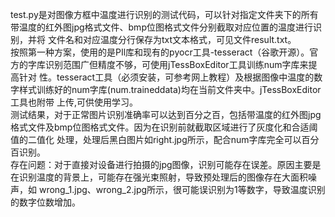   test.py是对图像方框中温度进行识别的测试代码，可以针对指定文件夹下的所有带温度的红外图jpg格式文件、bmp位图格式文件分别截取对应位置的温度进行识别，并将
文件名和对应温度分行保存为txt文本格式，可见文件result.txt。  				
  按照第一种方案，使用的是PIl库和现有的pyocr工具-tesseract（谷歌开源）。官方的字库识别范围广但精度不够，可使用jTessBoxEditor工具训练num字库来提高针对
性。tesseract工具（必须安装，可参考网上教程）及根据图像中温度的数字样式训练好的num字库(num.traineddata)均在当前文件夹中。jTessBoxEditor工具也附带
上传,可供使用学习。  
  测试结果，对于正常图片识别准确率可以达到百分之百，包括带温度的红外图jpg格式文件及bmp位图格式文件。因为在识别前就截取区域进行了灰度化和合适阈值的二值化
处理，处理后黑白图片如right.jpg所示，配合num字库完全可以百分百识别。  
  存在问题：对于直接对设备进行拍摄的jpg图像，识别可能存在误差。原因主要是在识别温度的背景上，可能存在强光束照射，导致预处理后的图像存在大面积噪声，如
wrong_1.jpg、wrong_2.jpg所示，很可能误识别为1等数字，导致温度识别的数字位数增加。
